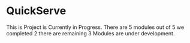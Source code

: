 # QuickServe
This is Project is Currently in Progress. There are 5 modules out of 5 we completed 2 there are remaining 3 Modules are under development.
